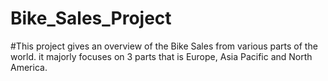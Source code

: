 # Bike_Sales_Project
#This project gives an overview of the Bike Sales from various parts of the world. it majorly focuses on 3 parts that is Europe, Asia Pacific and North America.
